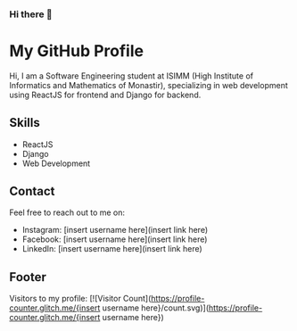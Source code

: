 ### Hi there 👋

<!--
**ahmedhamila/ahmedhamila** is a ✨ _special_ ✨ repository because its `README.md` (this file) appears on your GitHub profile.

Here are some ideas to get you started:

- 🔭 I’m currently working on ...
- 🌱 I’m currently learning ...
- 👯 I’m looking to collaborate on ...
- 🤔 I’m looking for help with ...
- 💬 Ask me about ...
- 📫 How to reach me: ...
- 😄 Pronouns: ...
- ⚡ Fun fact: ...
-->
# My GitHub Profile

Hi, I am a Software Engineering student at ISIMM (High Institute of Informatics and Mathematics of Monastir), specializing in web development using ReactJS for frontend and Django for backend.

## Skills
- ReactJS
- Django
- Web Development

## Contact
Feel free to reach out to me on:
- Instagram: [insert username here](insert link here)
- Facebook: [insert username here](insert link here)
- LinkedIn: [insert username here](insert link here)

## Footer
Visitors to my profile: [![Visitor Count](https://profile-counter.glitch.me/{insert username here}/count.svg)](https://profile-counter.glitch.me/{insert username here})

